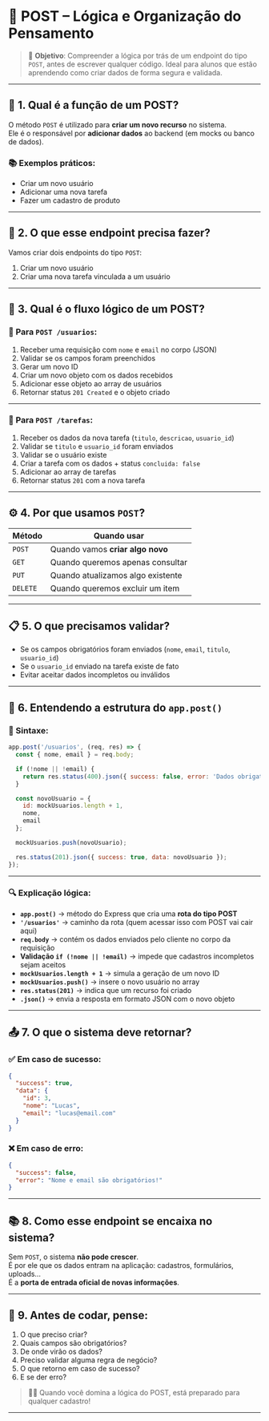 # 🧠 POST – Lógica e Organização do Pensamento

> 🎯 **Objetivo**: Compreender a lógica por trás de um endpoint do tipo `POST`, antes de escrever qualquer código. Ideal para alunos que estão aprendendo como criar dados de forma segura e validada.

---

## 📩 1. Qual é a função de um POST?

O método `POST` é utilizado para **criar um novo recurso** no sistema.  
Ele é o responsável por **adicionar dados** ao backend (em mocks ou banco de dados).

### 📚 Exemplos práticos:
- Criar um novo usuário
- Adicionar uma nova tarefa
- Fazer um cadastro de produto

---

## 🧠 2. O que esse endpoint precisa fazer?

Vamos criar dois endpoints do tipo `POST`:
1. Criar um novo usuário
2. Criar uma nova tarefa vinculada a um usuário

---

## 🔁 3. Qual é o fluxo lógico de um POST?

### 📝 Para `POST /usuarios`:

1. Receber uma requisição com `nome` e `email` no corpo (JSON)
2. Validar se os campos foram preenchidos
3. Gerar um novo ID
4. Criar um novo objeto com os dados recebidos
5. Adicionar esse objeto ao array de usuários
6. Retornar status `201 Created` e o objeto criado

---

### 📝 Para `POST /tarefas`:

1. Receber os dados da nova tarefa (`titulo`, `descricao`, `usuario_id`)
2. Validar se `titulo` e `usuario_id` foram enviados
3. Validar se o usuário existe
4. Criar a tarefa com os dados + status `concluida: false`
5. Adicionar ao array de tarefas
6. Retornar status `201` com a nova tarefa

---

## ⚙️ 4. Por que usamos `POST`?

| Método  | Quando usar                        |
|---------|------------------------------------|
| `POST`  | Quando vamos **criar algo novo**   |
| `GET`   | Quando queremos apenas consultar   |
| `PUT`   | Quando atualizamos algo existente  |
| `DELETE`| Quando queremos excluir um item    |

---

## 📋 5. O que precisamos validar?

- Se os campos obrigatórios foram enviados (`nome`, `email`, `titulo`, `usuario_id`)
- Se o `usuario_id` enviado na tarefa existe de fato
- Evitar aceitar dados incompletos ou inválidos

---

## 🧠 6. Entendendo a estrutura do `app.post()`

### 📌 Sintaxe:

```js
app.post('/usuarios', (req, res) => {
  const { nome, email } = req.body;

  if (!nome || !email) {
    return res.status(400).json({ success: false, error: 'Dados obrigatórios!' });
  }

  const novoUsuario = {
    id: mockUsuarios.length + 1,
    nome,
    email
  };

  mockUsuarios.push(novoUsuario);

  res.status(201).json({ success: true, data: novoUsuario });
});
```

---

### 🔍 Explicação lógica:

- **`app.post()`** → método do Express que cria uma **rota do tipo POST**
- **`'/usuarios'`** → caminho da rota (quem acessar isso com POST vai cair aqui)
- **`req.body`** → contém os dados enviados pelo cliente no corpo da requisição
- **Validação `if (!nome || !email)`** → impede que cadastros incompletos sejam aceitos
- **`mockUsuarios.length + 1`** → simula a geração de um novo ID
- **`mockUsuarios.push()`** → insere o novo usuário no array
- **`res.status(201)`** → indica que um recurso foi criado
- **`.json()`** → envia a resposta em formato JSON com o novo objeto

---

## 📤 7. O que o sistema deve retornar?

### ✅ Em caso de sucesso:

```json
{
  "success": true,
  "data": {
    "id": 3,
    "nome": "Lucas",
    "email": "lucas@email.com"
  }
}
```

### ❌ Em caso de erro:

```json
{
  "success": false,
  "error": "Nome e email são obrigatórios!"
}
```

---

## 📚 8. Como esse endpoint se encaixa no sistema?

Sem `POST`, o sistema **não pode crescer**.  
É por ele que os dados entram na aplicação: cadastros, formulários, uploads…  
É a **porta de entrada oficial de novas informações**.

---

## 📝 9. Antes de codar, pense:

1. O que preciso criar?
2. Quais campos são obrigatórios?
3. De onde virão os dados?
4. Preciso validar alguma regra de negócio?
5. O que retorno em caso de sucesso?
6. E se der erro?

> 👨‍💻 Quando você domina a lógica do POST, está preparado para qualquer cadastro!

---
